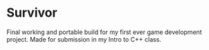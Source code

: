 # Survivor
Final working and portable build for my first ever game development project. Made for submission in my Intro to C++ class.
